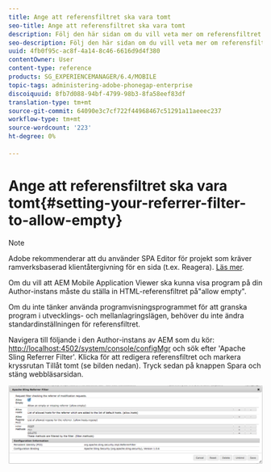 ```yaml
---
title: Ange att referensfiltret ska vara tomt
seo-title: Ange att referensfiltret ska vara tomt
description: Följ den här sidan om du vill veta mer om referensfiltret. Om du vill att AEM Mobile Application Viewer ska kunna visa program på din Author-instans måste du ställa in HTML-referensfiltret på"allow empty".
seo-description: Följ den här sidan om du vill veta mer om referensfiltret. Om du vill att AEM Mobile Application Viewer ska kunna visa program på din Author-instans måste du ställa in HTML-referensfiltret på"allow empty".
uuid: 4fb0f95c-ac8f-4a14-8c46-6616d9d4f380
contentOwner: User
content-type: reference
products: SG_EXPERIENCEMANAGER/6.4/MOBILE
topic-tags: administering-adobe-phonegap-enterprise
discoiquuid: 8fb7d088-94bf-4799-98b3-8fa58eef83df
translation-type: tm+mt
source-git-commit: 64090e3c7cf722f44968467c51291a11aeeec237
workflow-type: tm+mt
source-wordcount: '223'
ht-degree: 0%

---
```



# Ange att referensfiltret ska vara tomt{#setting-your-referrer-filter-to-allow-empty}

>[!NOTE]
>
>Adobe rekommenderar att du använder SPA Editor för projekt som kräver ramverksbaserad klientåtergivning för en sida (t.ex. Reagera). [Läs mer](/help/sites-developing/spa-overview.md).

Om du vill att AEM Mobile Application Viewer ska kunna visa program på din Author-instans måste du ställa in HTML-referensfiltret på&quot;allow empty&quot;.

Om du inte tänker använda programvisningsprogrammet för att granska program i utvecklings- och mellanlagringslägen, behöver du inte ändra standardinställningen för referensfiltret.

Navigera till följande i den Author-instans av AEM som du kör: [http://localhost:4502/system/console/configMgr](http://localhost:4502/system/console/configMgr) och sök efter &#39;Apache Sling Referrer Filter&#39;. Klicka för att redigera referensfiltret och markera kryssrutan Tillåt tomt (se bilden nedan). Tryck sedan på knappen Spara och stäng webbläsarsidan.

![Inställningar för referensfilter](assets/chlimage_1-106.png)
